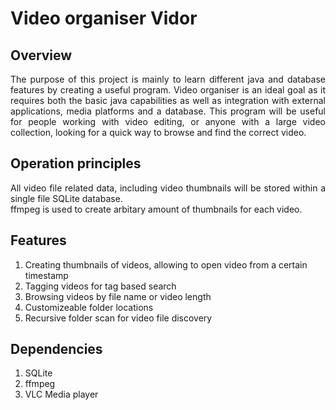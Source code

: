 <h1>Video organiser Vidor</h1>

<h2>Overview</h2>
<p align="justify">The purpose of this project is mainly to learn different java and database features by creating a useful program.
Video organiser is an ideal goal as it requires both the basic java capabilities as well as integration with external applications, media platforms and a database.
This program will be useful for people working with video editing, or anyone with a large video collection, looking for a quick way to browse and find the correct video.</p>

<h2>Operation principles</h2>
<p align = "justify">All video file related data, including video thumbnails will be stored within a single file SQLite database.<br />
ffmpeg is used to create arbitary amount of thumbnails for each video. </p>

<h2>Features</h2>
<ol>
<li>Creating thumbnails of videos, allowing to open video from a certain timestamp</li>
<li>Tagging videos for tag based search</li>
<li>Browsing videos by file name or video length</li>
<li>Customizeable folder locations</li>
<li>Recursive folder scan for video file discovery</li>
</ol>

<h2>Dependencies</h2>
<ol>
<li>SQLite</li>
<li>ffmpeg</li>
<li>VLC Media player</li>
</ol>




